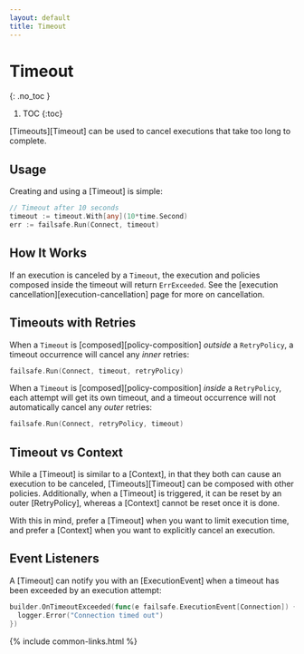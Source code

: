 ```yaml
---
layout: default
title: Timeout
---
```


# Timeout
{: .no_toc }

1. TOC
{:toc}

[Timeouts][Timeout] can be used to cancel executions that take too long to complete.

## Usage

Creating and using a [Timeout] is simple:

```go
// Timeout after 10 seconds
timeout := timeout.With[any](10*time.Second)
err := failsafe.Run(Connect, timeout)
```

## How It Works

If an execution is canceled by a `Timeout`, the execution and policies composed inside the timeout will return `ErrExceeded`. See the [execution cancellation][execution-cancellation] page for more on cancellation.

## Timeouts with Retries

When a `Timeout` is [composed][policy-composition] _outside_ a `RetryPolicy`, a timeout occurrence will cancel any _inner_ retries:

```go
failsafe.Run(Connect, timeout, retryPolicy)
```

When a `Timeout` is [composed][policy-composition] _inside_ a `RetryPolicy`, each attempt will get its own timeout, and a timeout occurrence will not automatically cancel any _outer_ retries:

```go
failsafe.Run(Connect, retryPolicy, timeout)
```

## Timeout vs Context

While a [Timeout] is similar to a [Context], in that they both can cause an execution to be canceled, [Timeouts][Timeout] can be composed with other policies. Additionally, when a [Timeout] is triggered, it can be reset by an outer [RetryPolicy], whereas a [Context] cannot be reset once it is done. 

With this in mind, prefer a [Timeout] when you want to limit execution time, and prefer a [Context] when you want to explicitly cancel an execution.

## Event Listeners

A [Timeout] can notify you with an [ExecutionEvent] when a timeout has been exceeded by an execution attempt:

```go
builder.OnTimeoutExceeded(func(e failsafe.ExecutionEvent[Connection]) {
  logger.Error("Connection timed out")
})
```

{% include common-links.html %}